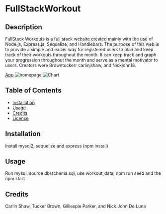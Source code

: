 # FullStackWorkout

## Description

FullStack Workouts is a full stack website created mainly with the use of Node.js, Express.js, Sequelize, and Handlebars. The purpose of this web is to provide a simple and easier way for registered users to plan and keep track of their workouts throughout the month. It can keep track and graph your progression throughout the month and serve as a mental motivator to users.
Creators were Browntuckerr carlinjshaw, and Nickjohn18.

[App](https://damp-river-50096.herokuapp.com/)
![homepage](https://user-images.githubusercontent.com/81334326/128652558-e0dbe75c-560d-4325-9950-b1a6e7346f3c.png)
![Chart](https://user-images.githubusercontent.com/81334326/128652603-f02c848f-7d32-4718-9b92-f3e5224d0d35.png)

## Table of Contents

- [Installation](#installation)
- [Usage](#usage)
- [Credits](#credits)
- [License](#license)

## Installation

Install mysql2, sequelize and express (npm install)

## Usage

Run mysql, source db/schema.sql, use workout_data, npm run seed and the npm start

## Credits

Carlin Shaw, Tucker Brown, Gilliespie Parker, and Nick John De Luna

